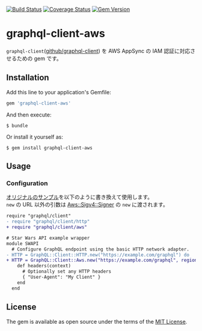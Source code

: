 [![Build Status](https://travis-ci.org/sonodar/graphql-client-aws-ruby.svg?branch=master)](https://travis-ci.org/sonodar/graphql-client-aws-ruby)
[![Coverage Status](https://coveralls.io/repos/github/sonodar/graphql-client-aws-ruby/badge.svg)](https://coveralls.io/github/sonodar/graphql-client-aws-ruby)
[![Gem Version](https://badge.fury.io/rb/graphql-client-aws.svg)](https://badge.fury.io/rb/graphql-client-aws)

# graphql-client-aws

`graphql-client`([github/graphql-client](https://github.com/github/graphql-client)) を AWS AppSync の IAM 認証に対応させるための gem です。

## Installation

Add this line to your application's Gemfile:

```ruby
gem 'graphql-client-aws'
```

And then execute:

    $ bundle

Or install it yourself as:

    $ gem install graphql-client-aws

## Usage

### Configuration

[オリジナルのサンプル](https://github.com/github/graphql-client#configuration)を以下のように書き換えて使用します。  
`new` の URL 以外の引数は [Aws::Sigv4::Signer](https://docs.aws.amazon.com/sdk-for-ruby/v3/api/Aws/Sigv4/Signer.html) の `new` に渡されます。

```diff
require "graphql/client"
- require "graphql/client/http"
+ require "graphql/client/aws"

# Star Wars API example wrapper
module SWAPI
  # Configure GraphQL endpoint using the basic HTTP network adapter.
- HTTP = GraphQL::Client::HTTP.new("https://example.com/graphql") do 
+ HTTP = GraphQL::Client::Aws.new("https://example.com/graphql", region: 'us-east-1') do
    def headers(context)
      # Optionally set any HTTP headers
      { "User-Agent": "My Client" }
    end
  end
```

## License

The gem is available as open source under the terms of the [MIT License](https://opensource.org/licenses/MIT).
